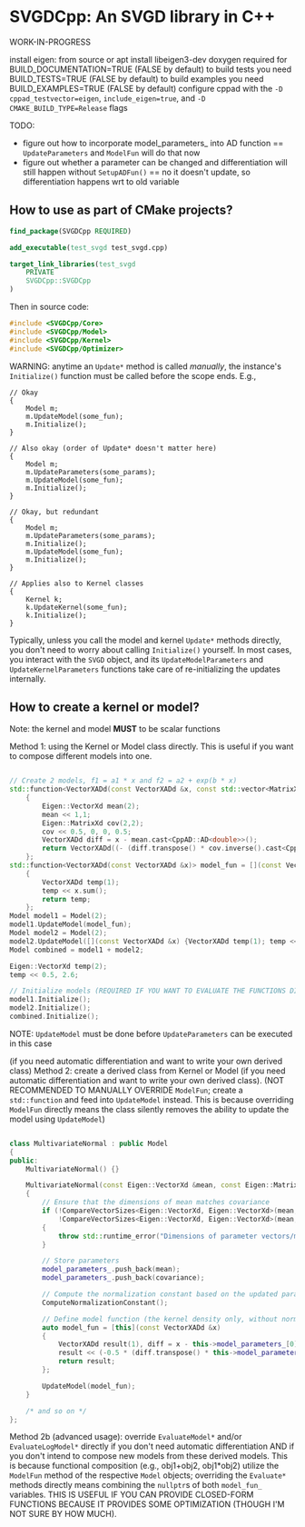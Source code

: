 # SVGDCpp: An SVGD library in C++

WORK-IN-PROGRESS

install eigen: from source or apt install libeigen3-dev
doxygen required for BUILD_DOCUMENTATION=TRUE (FALSE by default)
to build tests you need BUILD_TESTS=TRUE (FALSE by default)
to build examples you need BUILD_EXAMPLES=TRUE (FALSE by default)
configure cppad with the `-D cppad_testvector=eigen`, `include_eigen=true`, and `-D CMAKE_BUILD_TYPE=Release` flags


TODO:
- figure out how to incorporate model_parameters_ into AD function == `UpdateParameters` and `ModelFun` will do that now
- figure out whether a parameter can be changed and differentiation will still happen without `SetupADFun()` == no it doesn't update, so differentiation happens wrt to old variable

## How to use as part of CMake projects?
```cmake
find_package(SVGDCpp REQUIRED)

add_executable(test_svgd test_svgd.cpp)

target_link_libraries(test_svgd
    PRIVATE
    SVGDCpp::SVGDCpp
)
```

Then in source code:
```cpp
#include <SVGDCpp/Core>
#include <SVGDCpp/Model>
#include <SVGDCpp/Kernel>
#include <SVGDCpp/Optimizer>
```

WARNING: anytime an `Update*` method is called _manually_, the instance's `Initialize()` function must be called before the scope ends. E.g.,
```
// Okay
{
    Model m;
    m.UpdateModel(some_fun);
    m.Initialize();
}

// Also okay (order of Update* doesn't matter here)
{
    Model m;
    m.UpdateParameters(some_params);
    m.UpdateModel(some_fun);
    m.Initialize();
}

// Okay, but redundant
{
    Model m;
    m.UpdateParameters(some_params);
    m.Initialize();
    m.UpdateModel(some_fun);
    m.Initialize();
}

// Applies also to Kernel classes
{
    Kernel k;
    k.UpdateKernel(some_fun);
    k.Initialize();
}
```
Typically, unless you call the model and kernel `Update*` methods directly, you don't need to worry about calling `Initialize()` yourself. In most cases, you interact with the `SVGD` object, and its `UpdateModelParameters` and `UpdateKernelParameters` functions take care of re-initializing the updates internally.

## How to create a kernel or model?

Note: the kernel and model **MUST** to be scalar functions

Method 1: using the Kernel or Model class directly. This is useful if you want to compose different models into one.
```cpp

// Create 2 models, f1 = a1 * x and f2 = a2 + exp(b * x)
std::function<VectorXADd(const VectorXADd &x, const std::vector<MatrixXADd> &params)> model_fun1 = [](const VectorXADd &x, const std::vector<MatrixXADd> &params)
    {
        Eigen::VectorXd mean(2);
        mean << 1,1;
        Eigen::MatrixXd cov(2,2);
        cov << 0.5, 0, 0, 0.5;
        VectorXADd diff = x - mean.cast<CppAD::AD<double>>();
        return VectorXADd((- (diff.transpose() * cov.inverse().cast<CppAD::AD<double>>() * diff)).array().exp());
    };
std::function<VectorXADd(const VectorXADd &x)> model_fun = [](const VectorXADd &x)
    {
        VectorXADd temp(1);
        temp << x.sum();
        return temp;
    };
Model model1 = Model(2);
model1.UpdateModel(model_fun);
Model model2 = Model(2);
model2.UpdateModel([](const VectorXADd &x) {VectorXADd temp(1); temp << 2*x.sum(); return temp;});
Model combined = model1 + model2;

Eigen::VectorXd temp(2);
temp << 0.5, 2.6;

// Initialize models (REQUIRED IF YOU WANT TO EVALUATE THE FUNCTIONS DIRECTLY; OTHERWISE SVGD::Initialize does that automatically for you)
model1.Initialize();
model2.Initialize();
combined.Initialize();

```
NOTE: `UpdateModel` must be done before `UpdateParameters` can be executed in this case


(if you need automatic differentiation and want to write your own derived class)
Method 2: create a derived class from Kernel or Model (if you need automatic differentiation and want to write your own derived class). (NOT RECOMMENDED TO MANUALLY OVERRIDE `ModelFun`; create a `std::function` and feed into `UpdateModel` instead. This is because overriding `ModelFun` directly means the class silently removes the ability to update the model using `UpdateModel`)
```cpp

class MultivariateNormal : public Model
{
public:
    MultivariateNormal() {}

    MultivariateNormal(const Eigen::VectorXd &mean, const Eigen::MatrixXd &covariance) : Model(mean.rows())
    {
        // Ensure that the dimensions of mean matches covariance
        if (!CompareVectorSizes<Eigen::VectorXd, Eigen::VectorXd>(mean, covariance.col(0)) ||
            !CompareVectorSizes<Eigen::VectorXd, Eigen::VectorXd>(mean, covariance.row(0)))
        {
            throw std::runtime_error("Dimensions of parameter vectors/matrices do not match.");
        }

        // Store parameters
        model_parameters_.push_back(mean);
        model_parameters_.push_back(covariance);

        // Compute the normalization constant based on the updated parameters
        ComputeNormalizationConstant();

        // Define model function (the kernel density only, without normalization constant)
        auto model_fun = [this](const VectorXADd &x)
        {
            VectorXADd result(1), diff = x - this->model_parameters_[0].cast<CppAD::AD<double>>();
            result << (-0.5 * (diff.transpose() * this->model_parameters_[1].cast<CppAD::AD<double>>().inverse() * diff).array()).exp();
            return result;
        };

        UpdateModel(model_fun);
    }

    /* and so on */
};
```
Method 2b (advanced usage): override `EvaluateModel*` and/or `EvaluateLogModel*` directly if you don't need automatic differentiation AND if you don't intend to compose new models from these derived models. This is because functional composition (e.g., obj1+obj2, obj1*obj2) utilize the `ModelFun` method of the respective `Model` objects; overriding the `Evaluate*` methods directly means combining the `nullptr`s of both `model_fun_` variables. THIS IS USEFUL IF YOU CAN PROVIDE CLOSED-FORM FUNCTIONS BECAUSE IT PROVIDES SOME OPTIMIZATION (THOUGH I'M NOT SURE BY HOW MUCH).

